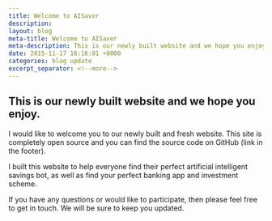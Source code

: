 ```yaml
---
title: Welcome to AISaver
description: 
layout: blog
meta-title: Welcome to AISaver
meta-description: This is our newly built website and we hope you enjoy.
date: 2015-11-17 16:16:01 +0000
categories: blog update
excerpt_separator: <!--more-->
---
```


## This is our newly built website and we hope you enjoy.

<!--more-->

I would like to welcome you to our newly built and fresh website. This site is completely open source and you can find the source code on GitHub (link in the footer).

I built this website to help everyone find their perfect artificial intelligent savings bot, as well as find your perfect banking app and investment scheme.

If you have any questions or would like to participate, then please feel free to get in touch. We will be sure to keep you updated.